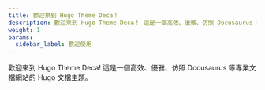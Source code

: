 ```yaml
---
title: 歡迎來到 Hugo Theme Deca！
description: 歡迎來到 Hugo Theme Deca！ 這是一個高效、優雅、仿照 Docusaurus 等專業文檔網站的 Hugo 文檔主題。
weight: 1
params:
  sidebar_label: 歡迎使用
---
```


歡迎來到 Hugo Theme Deca! 這是一個高效、優雅、仿照 Docusaurus 等專業文檔網站的 Hugo 文檔主題。
